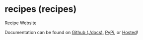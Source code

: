 # recipes (recipes)

Recipe Website

Documentation can be found on [Github (./docs)](./docs), [PyPi](https://pypi.org/project/recipes/), or [Hosted](https://recipes.kyleking.me/)!
